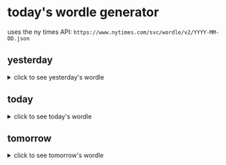 # today's wordle generator

uses the ny times API: `https://www.nytimes.com/svc/wordle/v2/YYYY-MM-DD.json`

## yesterday

<details>
    <summary>click to see yesterday's wordle</summary>

    awash

</details>

## today

<details>
    <summary>click to see today's wordle</summary>

    juice

</details>

## tomorrow

<details>
    <summary>click to see tomorrow's wordle</summary>

    smock

</details>

